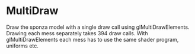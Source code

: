 # MultiDraw

Draw the sponza model with a single draw call using glMultiDrawElements. Drawing each mess separately takes 394 draw calls. With glMultiDrawElements each mess has to use the same shader program, uniforms etc.